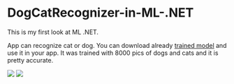 # DogCatRecognizer-in-ML-.NET
This is my first look at ML .NET. 

App can recognize cat or dog. You can download already [trained model](https://github.com/KamilKoso/DogCatRecognizer-in-ML-.NET/blob/master/DogCatRecognizer%20ML%20.NETML.Model/MLModel.zip) and use it in your app. It was trained with 8000 pics of dogs and cats and it is pretty accurate.

<img src="https://i.imgur.com/2XHjHue.png">
<img src="https://i.imgur.com/W7RIu7A.png">
